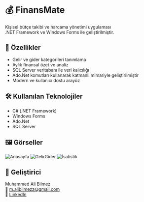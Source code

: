 # 💰 FinansMate

Kişisel bütçe takibi ve harcama yönetimi uygulaması  
.NET Framework ve Windows Forms ile geliştirilmiştir.

## 🚀 Özellikler

- Gelir ve gider kategorileri tanımlama
- Aylık finansal özet ve analiz
- SQL Server veritabanı ile veri kalıcılığı
- Ado.Net komutları kullanarak katmanlı mimariyle geliştirilmiştir
- Modern ve kullanıcı dostu arayüz

## 🛠️ Kullanılan Teknolojiler

- C# (.NET Framework)
- Windows Forms
- Ado.Net
- SQL Server

## 🖼️ Görseller
![Anasayfa](https://github.com/user-attachments/assets/f8a976d3-053b-4866-8f18-477be3e70737)
![GelirGider](https://github.com/user-attachments/assets/90cc84f5-e016-4a06-9c4c-80c67434a305)
![İsatistik](https://github.com/user-attachments/assets/f457d5ad-1fbf-4e12-84b1-6f2736250bea)

## 👤 Geliştirici

Muhammed Ali Bilmez  
📧 m.alibilmezz@gmail.com  
🔗 [LinkedIn](https://www.linkedin.com/in/muhammed-ali-bilmez-3083b8233/)

